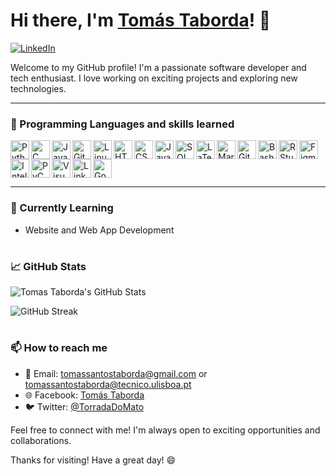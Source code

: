 # Hi there, I'm [Tomás Taborda]()! 👋

[![LinkedIn](https://img.shields.io/badge/LinkedIn-Tomás_Taborda-blue)](https://www.linkedin.com/in/tomás-taborda-a028a8234/)

Welcome to my GitHub profile! I'm a passionate software developer and tech enthusiast. I love working on exciting projects and exploring new technologies.

---

### 🔧 Programming Languages and skills learned

<link rel="stylesheet" href="https://cdn.jsdelivr.net/gh/devicons/devicon@v2.15.1/devicon.min.css">

<div style="display: inline-block;">
  <img align="left" alt="Python" width="30px" src="https://cdn.jsdelivr.net/gh/devicons/devicon/icons/python/python-plain.svg" />
  <img align="left" alt="C" width="30px" src="https://cdn.jsdelivr.net/gh/devicons/devicon/icons/c/c-original.svg" />
  <img align="left" alt="Java" width="30px" src="https://cdn.jsdelivr.net/gh/devicons/devicon/icons/java/java-original.svg"/>
  <img align="left" alt="Git" width="30px" src="https://cdn.jsdelivr.net/gh/devicons/devicon/icons/git/git-original.svg" />
  <img align="left" alt="Linux" width="30px" src="https://cdn.jsdelivr.net/gh/devicons/devicon/icons/linux/linux-original.svg" />
  <img align="left" alt="HTML" width="30px" src="https://cdn.jsdelivr.net/gh/devicons/devicon/icons/html5/html5-plain.svg" />
  <img align="left" alt="CSS" width="30px" src="https://cdn.jsdelivr.net/gh/devicons/devicon/icons/css3/css3-plain.svg" />
  <img align="left" alt="JavaScript" width="30px" src="https://cdn.jsdelivr.net/gh/devicons/devicon/icons/javascript/javascript-plain.svg" />
  <img align="left" alt="SQL" width="30px" src="https://cdn.jsdelivr.net/gh/devicons/devicon/icons/postgresql/postgresql-original.svg" />
  <img align="left" alt="LaTeX" width="30px" src="https://cdn.jsdelivr.net/gh/devicons/devicon/icons/latex/latex-original.svg" />
  <img align="left" alt="Markdown" width="30px" src="https://cdn.jsdelivr.net/gh/devicons/devicon/icons/markdown/markdown-original.svg" />
  <img align="left" alt="GitHub" width="30px" src="https://cdn.jsdelivr.net/gh/devicons/devicon/icons/github/github-original.svg" />
  <img align="left" alt="Bash" width="30px" src="https://cdn.jsdelivr.net/gh/devicons/devicon/icons/bash/bash-original.svg" />
  <img align="left" alt="RStudio" width="30px" src="https://cdn.jsdelivr.net/gh/devicons/devicon/icons/rstudio/rstudio-original.svg" />
  <img align="left" alt="Figma" width="30px" src="https://cdn.jsdelivr.net/gh/devicons/devicon/icons/figma/figma-original.svg" />
  <img align="left" alt="IntelliJ" width="30px" src="https://cdn.jsdelivr.net/gh/devicons/devicon/icons/intellij/intellij-original.svg" />
  <img align="left" alt="PyCharm" width="30px" src="https://cdn.jsdelivr.net/gh/devicons/devicon/icons/pycharm/pycharm-original.svg" />
  <img align="left" alt="Visual Studio Code" width="30px" src="https://cdn.jsdelivr.net/gh/devicons/devicon/icons/visualstudio/visualstudio-plain.svg" />
  <img align="left" alt="LinkedIn" width="30px" src="https://cdn.jsdelivr.net/gh/devicons/devicon/icons/linkedin/linkedin-original.svg" />
  <img align="left" alt="Google" width="30px" src="https://cdn.jsdelivr.net/gh/devicons/devicon/icons/google/google-original.svg" />
</div>

<br />

---

### 🌱 Currently Learning

- Website and Web App Development

#

### 📈 GitHub Stats

![Tomas Taborda's GitHub Stats](https://github-readme-stats.vercel.app/api?username=thomastabs&show_icons=true&theme=gruvbox)

![GitHub Streak](https://streak-stats.demolab.com?user=thomastabs&theme=gruvbox&border_radius=4.5)

#

### 📫 How to reach me

- 📧 Email: tomassantostaborda@gmail.com or tomassantostaborda@tecnico.ulisboa.pt
- 🌐 Facebook: [Tomás Taborda](https://www.facebook.com/profile.php?id=100007571926646/)
- 🐦 Twitter: [@TorradaDoMato](https://twitter.com/TorradaDoMato)

Feel free to connect with me! I'm always open to exciting opportunities and collaborations.

Thanks for visiting! Have a great day! 😄
